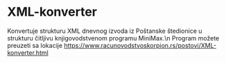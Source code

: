 # XML-konverter
Konvertuje strukturu XML dnevnog izvoda iz Poštanske štedionice u strukturu čitljivu knjigovodstvenom programu MiniMax.\n
Program možete preuzeti sa lokacije https://www.racunovodstvoskorpion.rs/postovi/XML-konverter.html
